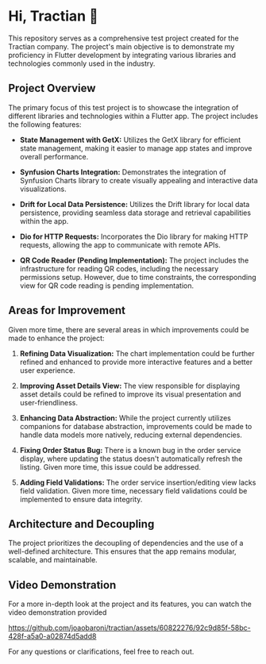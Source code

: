 # Hi, Tractian 🧢

This repository serves as a comprehensive test project created for the Tractian company. The project's main objective is to demonstrate my proficiency in Flutter development by integrating various libraries and technologies commonly used in the industry.

## Project Overview

The primary focus of this test project is to showcase the integration of different libraries and technologies within a Flutter app. The project includes the following features:

- **State Management with GetX:** Utilizes the GetX library for efficient state management, making it easier to manage app states and improve overall performance.

- **Synfusion Charts Integration:** Demonstrates the integration of Synfusion Charts library to create visually appealing and interactive data visualizations.

- **Drift for Local Data Persistence:** Utilizes the Drift library for local data persistence, providing seamless data storage and retrieval capabilities within the app.

- **Dio for HTTP Requests:** Incorporates the Dio library for making HTTP requests, allowing the app to communicate with remote APIs.

- **QR Code Reader (Pending Implementation):** The project includes the infrastructure for reading QR codes, including the necessary permissions setup. However, due to time constraints, the corresponding view for QR code reading is pending implementation.

## Areas for Improvement

Given more time, there are several areas in which improvements could be made to enhance the project:

1. **Refining Data Visualization:** The chart implementation could be further refined and enhanced to provide more interactive features and a better user experience.

2. **Improving Asset Details View:** The view responsible for displaying asset details could be refined to improve its visual presentation and user-friendliness.

3. **Enhancing Data Abstraction:** While the project currently utilizes companions for database abstraction, improvements could be made to handle data models more natively, reducing external dependencies.

4. **Fixing Order Status Bug:** There is a known bug in the order service display, where updating the status doesn't automatically refresh the listing. Given more time, this issue could be addressed.

5. **Adding Field Validations:** The order service insertion/editing view lacks field validation. Given more time, necessary field validations could be implemented to ensure data integrity.

## Architecture and Decoupling

The project prioritizes the decoupling of dependencies and the use of a well-defined architecture. This ensures that the app remains modular, scalable, and maintainable.

## Video Demonstration

For a more in-depth look at the project and its features, you can watch the video demonstration provided


https://github.com/joaobaroni/tractian/assets/60822276/92c9d85f-58bc-428f-a5a0-a02874d5add8



For any questions or clarifications, feel free to reach out.
